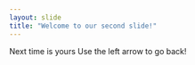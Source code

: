 ```yaml
---
layout: slide
title: "Welcome to our second slide!"
---
```

Next time is yours
Use the left arrow to go back!
